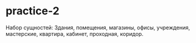 # practice-2
Набор сущностей:
  Здания, помещения, магазины, офисы, учреждения, мастерские, квартира, кабинет, проходная, коридор.

